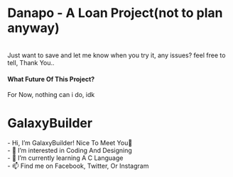 <h1>Danapo - A Loan Project(not to plan anyway)</h1><br>
Just want to save and let me know when you try it, any issues? feel free to tell, Thank You..
<h4>What Future Of This Project?</h4>
For Now, nothing can i do, idk

<h1>GalaxyBuilder</h1>
- Hi, I’m GalaxyBuilder! Nice To Meet You👋<br>
- 👀 I’m interested in Coding And Designing<br>
- 🌱 I’m currently learning A C Language<br>
- 📫 Find me on Facebook, Twitter, Or Instagram<br>

<!---
SalimHT/SalimHT is a ✨ special ✨ repository because its `README.md` (this file) appears on your GitHub profile.
You can click the Preview link to take a look at your changes.
--->
